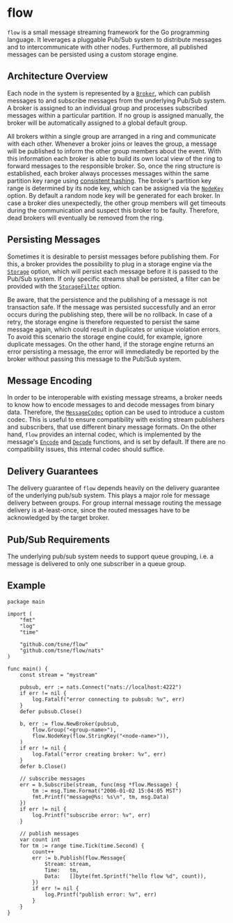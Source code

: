 # flow
`flow` is a small message streaming framework for the Go programming language. It leverages a pluggable Pub/Sub system to distribute messages and to intercommunicate with other nodes. Furthermore, all published messages can be persisted using a custom storage engine.

## Architecture Overview
Each node in the system is represented by a [`Broker`](https://godoc.org/github.com/tsne/flow#Broker), which can publish messages to and subscribe messages from the underlying Pub/Sub system. A broker is assigned to an individual group and processes subscribed messages within a particular partition. If no group is assigned manually, the broker will be automatically assigned to a global default group.

All brokers within a single group are arranged in a ring and communicate with each other. Whenever a broker joins or leaves the group, a message will be published to inform the other group members about the event. With this information each broker is able to build its own local view of the ring to forward messages to the responsible broker. So, once the ring structure is established, each broker always processes messages within the same partition key range using [consistent hashing](https://en.wikipedia.org/wiki/Consistent_hashing). The broker's partition key range is determined by its node key, which can be assigned via the [`NodeKey`](https://godoc.org/github.com/tsne/flow#NodeKey) option. By default a random node key will be generated for each broker. In case a broker dies unexpectedly, the other group members will get timeouts during the communication and suspect this broker to be faulty. Therefore, dead brokers will eventually be removed from the ring.

## Persisting Messages
Sometimes it is desirable to persist messages before publishing them. For this, a broker provides the possibility to plug in a storage engine via the [`Storage`](https://godoc.org/github.com/tsne/flow#Storage) option, which will persist each message before it is passed to the Pub/Sub system. If only specific streams shall be persisted, a filter can be provided with the [`StorageFilter`](https://godoc.org/github.com/tsne/flow#StorageFilter) option.

Be aware, that the persistence and the publishing of a message is not transaction safe. If the message was persisted successfully and an error occurs during the publishing step, there will be no rollback. In case of a retry, the storage engine is therefore requested to persist the same message again, which could result in duplicates or unique violation errors. To avoid this scenario the storage engine could, for example, ignore duplicate messages. On the other hand, if the storage engine returns an error persisting a message, the error will immediatedly be reported by the broker without passing this message to the Pub/Sub system.

## Message Encoding
In order to be interoperable with existing message streams, a broker needs to know how to encode messages to and decode messages from binary data. Therefore, the [`MessageCodec`](https://godoc.org/github.com/tsne/flow#MessageCodec) option can be used to introduce a custom codec. This is useful to ensure compatibility with existing stream publishers and subscribers, that use different binary message formats. On the other hand, `flow` provides an internal codec, which is implemented by the message's [`Encode`](https://godoc.org/github.com/tsne/flow#Message.Encode) and [`Decode`](https://godoc.org/github.com/tsne/flow#Message.Decode) functions, and is set by default. If there are no compatibility issues, this internal codec should suffice.

## Delivery Guarantees
The delivery guarantee of `flow` depends heavily on the delivery guarantee of the underlying pub/sub system. This plays a major role for message delivery between groups. For group internal message routing the message delivery is at-least-once, since the routed messages have to be acknowledged by the target broker.

## Pub/Sub Requirements
The underlying pub/sub system needs to support queue grouping, i.e. a message is delivered to only one subscriber in a queue group.

## Example
```golang
package main

import (
	"fmt"
	"log"
	"time"

	"github.com/tsne/flow"
	"github.com/tsne/flow/nats"
)

func main() {
	const stream = "mystream"

	pubsub, err := nats.Connect("nats://localhost:4222")
	if err != nil {
		log.Fatalf("error connecting to pubsub: %v", err)
	}
	defer pubsub.Close()

	b, err := flow.NewBroker(pubsub,
		flow.Group("<group-name>"),
		flow.NodeKey(flow.StringKey("<node-name>")),
	)
	if err != nil {
		log.Fatal("error creating broker: %v", err)
	}
	defer b.Close()

	// subscribe messages
	err = b.Subscribe(stream, func(msg *flow.Message) {
		tm := msg.Time.Format("2006-01-02 15:04:05 MST")
		fmt.Printf("message@%s: %s\n", tm, msg.Data)
	})
	if err != nil {
		log.Printf("subscribe error: %v", err)
	}

	// publish messages
	var count int
	for tm := range time.Tick(time.Second) {
		count++
		err := b.Publish(flow.Message{
			Stream: stream,
			Time:   tm,
			Data:   []byte(fmt.Sprintf("hello flow %d", count)),
		})
		if err != nil {
			log.Printf("publish error: %v", err)
		}
	}
}
```
